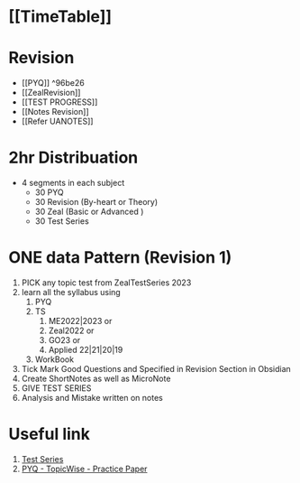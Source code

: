 # [[TimeTable]]
# Revision
- [[PYQ]] ^96be26
- [[ZealRevision]]
- [[TEST PROGRESS]]
- [[Notes Revision]]
- [[Refer UANOTES]]
# 2hr Distribuation
- 4 segments in each subject
	- 30 PYQ
	- 30 Revision (By-heart or Theory)
	- 30 Zeal (Basic or Advanced )
	- 30 Test Series

# ONE data Pattern (Revision 1)
1. PICK any topic test from ZealTestSeries 2023
2. learn all the syllabus using
	1. PYQ
	2. TS
		 1. ME2022|2023 or 
		 2. Zeal2022 or 
		 3. GO23 or 
		 4. Applied 22|21|20|19
	3.  WorkBook
3. Tick Mark Good Questions and Specified in Revision Section in Obsidian
4. Create ShortNotes as well as MicroNote
5. GIVE TEST SERIES 
6. Analysis and Mistake written on notes

# Useful link
1. [Test Series](https://uxkhzfstdjcborfuyyknhkhbyfnskrywvveioufkbjkupomnptjwvhbavkysuhi.vercel.app/)
2. [PYQ - TopicWise - Practice Paper](https://practicepaper.in/gate-cse/topic-wise-practice-of-gate-cse-previous-year-papers)

